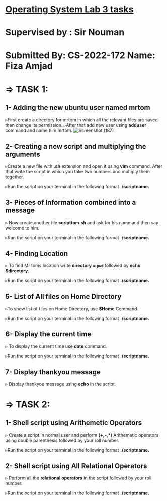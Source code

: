 # <u>Operating System **Lab 3 tasks**</u> 

# Supervised by : Sir Nouman

# Submitted By: CS-2022-172                                                Name: Fiza Amjad

# ⇒ TASK 1:

## 1- Adding the new ubuntu user named mrtom

▹First create a directory for mrtom in which all the relevant files are saved then change its permission. 
▹After that add new user  using **adduser** command and name him mrtom.
![Screenshot (187)](https://github.com/fizaamjad897/OS-LAB-tasks/assets/120313148/951a4fbc-4a07-4f7d-9f0d-ca3c146009fe)


## 2- Creating a new script and multiplying the arguments

▹Create a new file with **.sh** extension and open it using **vim** command. After that write the script in which you take two numbers and multiply them together.



▹Run the script on your terminal in the following format **./scriptname.**

## 3- Pieces of Information combined into a message

▹ Now create another file **scripttom.sh** and ask for his name and then say welcome to him.



▹Run the script on your terminal in the following format **./scriptname.**

## 4- Finding Location

▹ To find Mr toms location write **directory = `pwd`** followed by **echo $directory**. 



▹Run the script on your terminal in the following format **./scriptname.**

## 5- List of All files on Home Directory

▹To show list of files on Home Directory, use **$Home** Command.



▹Run the script on your terminal in the following format **./scriptname.**

## 6- Display the current time

▹ To display the current time use **date** command.



▹Run the script on your terminal in the following format **./scriptname.**




## 7- Display thankyou message

▹ Display thankyou message using **echo** in the script.




# ⇒ TASK 2:

## 1- Shell script using Arithemetic Operators

▹ Create a script in normal user and perform **(+,-,*)** Arithemetic operators using double parenthesis followed by your roll number.



▹Run the script on your terminal in the following format **./scriptname.**




## 2- Shell script using All Relational Operators

▹ Perform all the **relational operators** in the script followed by your roll number.



▹Run the script on your terminal in the following format **./scriptname.**







